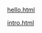 <a href="https://leejunyoung228.github.io/webcontents/week_1/hello.html">hello.html</a>


<a href="https://leejunyoung228.github.io/webcontents/week_1/intro.html">intro.html</a>
